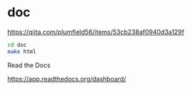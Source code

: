 # doc

https://qiita.com/plumfield56/items/53cb238af0940d3a129f

```bash
cd doc
make html
```

Read the Docs

https://app.readthedocs.org/dashboard/
